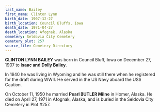 ```yaml
---
last_name: Bailey
first_name: Clinton Lynn
birth_date: 1907-12-27
birth_location: Council Bluffs, Iowa
death_date: 1971-04-27
death_location: Afognak, Alaska
cemetery: Seldovia City Cemetery
cemetery_plot: 257
source_file: Cemetery Directory
---
```

**CLINTON LYNN BAILEY** was born in Council Bluff, Iowa on December 27, 1907 to **Isaac and Dolly Bailey**.  

In 1940 he was living in Wyoming and he was still there when he registered for the draft during WWII. He served in the US Navy aboard the USS Caution.

On October 11, 1950 he married **Pearl BUTLER Milne** in Homer, Alaska. He died on April 27, 1971 in Afognak, Alaska, and is buried in the Seldovia City Cemetery in Plot #257.  


